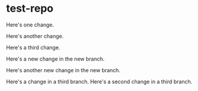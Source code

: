 # test-repo

Here's one change.

Here's another change.

Here's a third change.

Here's a new change in the new branch.

Here's another new change in the new branch.

Here's a change in a third branch.
Here's a second change in a third branch.
